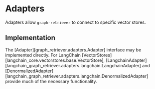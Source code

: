 # Adapters

Adapters allow `graph-retriever` to connect to specific vector stores.

## Implementation
The [Adapter][graph_retriever.adapters.Adapter] interface may be implemented directly. For LangChain [VectorStores][langchain_core.vectorstores.base.VectorStore], [LangchainAdapter][langchain_graph_retriever.adapters.langchain.LangchainAdapter] and [DenormalizedAdapter][langchain_graph_retriever.adapters.langchain.DenormalizedAdapter] provide much of the necessary functionality.